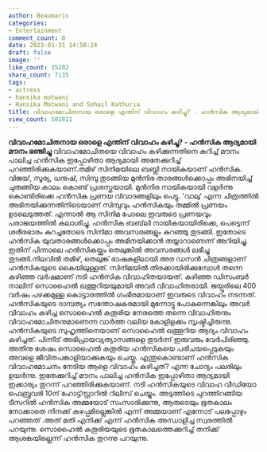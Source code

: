 ```yaml
---
author: Beaumaris
categories:
- Entertainment
comment_count: 0
date: 2023-01-31 14:50:24
draft: false
image: ''
like_count: 35202
share_count: 7135
tags:
- actress
- hansika motwani
- Hansika Motwani and Sohail Kathuria
title: വിവാഹമോചിതനായ ഒരാളെ എന്തിന് വിവാഹം കഴിച്ചു? - ഹൻസിക ആദ്യമായി മൗനം ഭഞ്ജിച്ചു
view_count: 502811
---
```


**വിവാഹമോചിതനായ ഒരാളെ എന്തിന് വിവാഹം കഴിച്ചു? - ഹൻസിക ആദ്യമായി മൗനം ഭഞ്ജിച്ചു** വിവാഹമോചിതയെ വിവാഹം കഴിക്കുന്നതിനെ കുറിച്ച് മൗനം പാലിച്ച ഹൻസിക ഇപ്പോഴിതാ ആദ്യമായി അതേക്കുറിച്ച് പറഞ്ഞിരിക്കുകയാണ്.തമിഴ് സിനിമയിലെ ബബ്ലി നായികയാണ് ഹൻസിക. വിജയ്, സൂര്യ, ധനുഷ്, സിമ്പു തുടങ്ങിയ മുൻനിര താരങ്ങൾക്കൊപ്പം അഭിനയിച്ച് ചുരുങ്ങിയ കാലം കൊണ്ട് പ്രശസ്തയായി. മുൻനിര നായികയായി വളർന്നു കൊണ്ടിരിക്കെ ഹൻസിക പ്രണയ വിവാദങ്ങളിലും പെട്ടു. 'വാലു' എന്ന ചിത്രത്തിൽ അഭിനയിക്കുന്നതിനിടെയാണ് സിമ്പുവും ഹൻസികയും തമ്മിൽ പ്രണയം ഉടലെടുത്തത്. എന്നാൽ ആ സിനിമ പോലെ ഇവരുടെ പ്രണയവും പരാജയത്തിൽ കലാശിച്ചു. ഹൻസിക ബബ്‌ലി നായികയായിരിക്കെ, പെട്ടെന്ന് ശരീരഭാരം കുറച്ചതോടെ സിനിമാ അവസരങ്ങളും കുറഞ്ഞു തുടങ്ങി. ഇതോടെ ഹൻസിക യുവതാരങ്ങൾക്കൊപ്പം അഭിനയിക്കാൻ തയ്യാറാണെന്ന് അറിയിച്ചു. ഇതിന് പിന്നാലെ ഹൻസികയ്ക്കും തെലുങ്കിൽ അവസരങ്ങൾ ലഭിച്ചു തുടങ്ങി.നിലവിൽ തമിഴ്, തെലുങ്ക് ഭാഷകളിലായി അര ഡസൻ ചിത്രങ്ങളാണ് ഹൻസികയുടെ കൈയിലുള്ളത്. സിനിമയിൽ തിരക്കായിരിക്കുമ്പോൾ തന്നെ കഴിഞ്ഞ വർഷമാണ് നടി ഹൻസിക വിവാഹിതയായത്. കഴിഞ്ഞ ഡിസംബർ നാലിന് സൊഹൈൽ ഖത്തൂറിയയുമായി അവർ വിവാഹിതരായി. ജയ്പൂരിലെ 400 വർഷം പഴക്കമുള്ള കൊട്ടാരത്തിൽ ഗംഭീരമായാണ് ഇവരുടെ വിവാഹം നടന്നത്. ഹൻസികയുടെ ദാമ്പത്യം സന്തോഷകരമായി മുന്നോട്ടു പോകുന്നെങ്കിലും അവർ വിവാഹം കഴിച്ച സൊഹൈൽ കതൂരിയ നേരത്തെ തന്നെ വിവാഹിതനും വിവാഹമോചിതനുമാണെന്ന വാർത്ത വലിയ കോളിളക്കം സൃഷ്ടിച്ചിരുന്നു. ഹൻസികയുടെ സുഹൃത്തിനെയാണ് സൊഹൈൽ ഖത്തൂറിയ ആദ്യം വിവാഹം കഴിച്ചത്. പിന്നീട് അഭിപ്രായവ്യത്യാസങ്ങളെ തുടർന്ന് ഇരുവരും വേർപിരിഞ്ഞു. അതിനു ശേഷം സൊഹൈൽ കതൂരിയ ഹൻസികയെ പരിചയപ്പെടുകയും അവളെ ജീവിതപങ്കാളിയാക്കുകയും ചെയ്തു. എന്തുകൊണ്ടാണ് ഹൻസിക വിവാഹമോചനം നേടിയ ആളെ വിവാഹം കഴിച്ചത്? എന്ന ചോദ്യം പലരിലും ഉയർന്നു. ഇതേക്കുറിച്ച് മൗനം പാലിച്ച ഹൻസിക ഇപ്പോഴിതാ ആദ്യമായി ഇക്കാര്യം തുറന്ന് പറഞ്ഞിരിക്കുകയാണ്. നടി ഹൻസികയുടെ വിവാഹ വീഡിയോ ഫെബ്രുവരി 10ന് ഹോട്ട്‌സ്റ്റാറിൽ റിലീസ് ചെയ്യും. അടുത്തിടെ പുറത്തിറങ്ങിയ ടീസറിൽ ഹൻസിക അമ്മയോട് സംസാരിക്കുന്നു, ആരുടെയും ഭൂതകാലം നോക്കാതെ നിനക്ക് കുഴപ്പമില്ലെങ്കിൽ എന്ന് അമ്മയാണ് എന്നോട് പലപ്പോഴും പറഞ്ഞത് .അത് മതി എനിക്ക് എന്ന് ഹൻസിക അന്ധാളിച്ച സ്വരത്തിൽ പറയുന്നു. സൊഹൈൽ കതൂരിയയുടെ ഭൂതകാലത്തെക്കുറിച്ച് തനിക്ക് ആശങ്കയില്ലെന്ന് ഹൻസിക തുറന്നു പറയുന്നു. &nbsp;